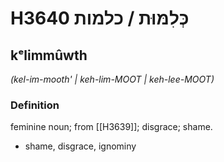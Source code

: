 # H3640 כְּלִמּוּת / כלמות

## kᵉlimmûwth

_(kel-im-mooth' | keh-lim-MOOT | keh-lee-MOOT)_

### Definition

feminine noun; from [[H3639]]; disgrace; shame.

- shame, disgrace, ignominy
